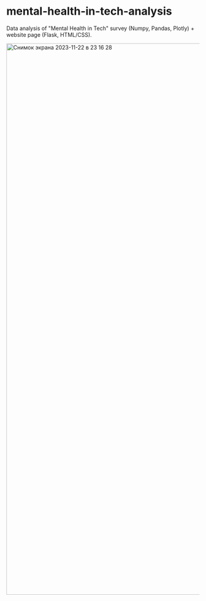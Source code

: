 # mental-health-in-tech-analysis
Data analysis of "Mental Health in Tech" survey (Numpy, Pandas, Plotly) + website page (Flask, HTML/CSS).

<img width="1440" alt="Снимок экрана 2023-11-22 в 23 16 28" src="https://github.com/pvlppv/mental-health-in-tech-data-analysis/assets/51212505/cb6e6d63-9af5-4899-9beb-f82af460cfcf">

